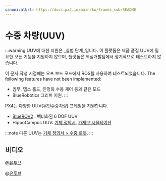```yaml
---
canonicalUrl: https://docs.px4.io/main/ko/frames_sub/README
---
```


# 수중 차량(UUV)

:::warning UUV에 대한 지원은 _실험 단계_입니다. 이 플랫폼은 제품 품질 UUV에 필요한 모든 기능을 지원하지 않으며, 플랫폼은 핵심개발팀에서 정기적으로 테스트하지 않습니다.

이 문서 작성 시점에는 오프 보드 모드에서 ROS를 사용하여 테스트되었습니다. The following features have not been implemented:
- 임무, 뎁스 홀드, 안정화 수동 제어 등과 같은 모드
- BlueRobotics 그리퍼 지원.
:::

PX4는 다양한 UUV(무인수중차량) 프레임을 지원합니다.
- [BlueROV2](../frames_sub/bluerov2.md) : 벡터화된 6 DOF UUV
- HippoCampus UUV: [기체 정의서](../airframes/airframe_reference.md#underwater-robot-2), [가제보 시뮬레이션](../simulation/gazebo_vehicles.md#hippocampus-tuhh-uuv)

:::note
다른 UUV는 [기체 정의서 > 수중 로봇](../airframes/airframe_reference.md#underwater-robot-2).
:::


## 비디오

@[유투브](https://youtu.be/1sUaURmlmT8)

@[유투브](https://youtu.be/xSXSoUK-iBM)




